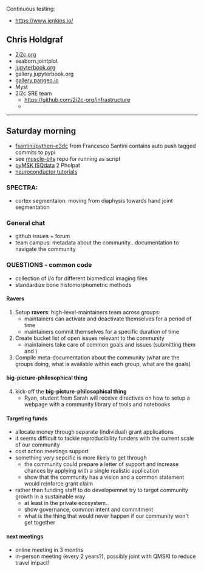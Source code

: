 Continuous testing:
- https://www.jenkins.io/

## Chris Holdgraf
- [2i2c.org](2i2c.org)
- seaborn.jointplot
- [jupyterbook.org](jupyterbook.org)
- gallery.jupyterbook.org
- [gallery.pangeo.io](https://gallery.pangeo.io/)
- Myst
- 2i2c SRE team
  - https://github.com/2i2c-org/infrastructure
  - 
---
## Saturday morning
- [fsantini/python-e3dc](https://github.com/fsantini/python-e3dc) from Francesco Santini contains auto push tagged commits to pypi
- see [muscle-bits](https://github.com/fsantini/muscle-bids/tree/main/src) repo for running as script
- [pyMSK ISQdata](https://github.com/JCMSK/pymsk/blob/master/pymsk/scanco_read_files.py) 2 Pholpat
- [neuroconductor tutorials](https://neuroconductor.org/tutorials)

### SPECTRA:
- cortex segmentaion: moving from diaphysis towards hand joint segmentation

### General chat
- github issues + forum
- team campus: metadata about the community.. documentation to navigate the community

### QUESTIONS - common code
- collection of i/o for different biomedical imaging files
- standardize bone histomorphometric methods

#### Ravers
1. Setup **ravers**: high-level-maintainers team across groups:
   - maintainers can activate and deactivate themselves for a period of time
   - maintainers commit themselves for a specific duration of time
2. Create bucket list of open issues relevant to the community
   - maintainers take care of common goals and issues (submitting them and )
3. Compile meta-documentation about the community (what are the groups doing, what is available within each group, what are the goals)

#### big-picture-philosophical thing
4. kick-off the **big-picture-philosophical thing**
   - Ryan, student from Sarah will receive directives on how to setup a webpage with a community library of tools and notebooks

#### Targeting funds
- allocate money through separate (individual) grant applications
- it seems difficult to tackle reproducibility funders with the current scale of our community
- cost action meetings support
- something very sepcific is more likely to get through
  - the community could prepare a letter of support and increase chances by applying with a single realistic application
  - show that the community has a vision and a common statement would reinforce grant claim
- rather than funding staff to do developemnet try to target community growth in a sustainable way
  - at least in the private ecosystem..
  - show governance, common intent and commitment
  - what is the thing that would never happen if our community won't get together

#### next meetings
- online meeting in 3 months 
- in-person meeting (every 2 years?), possibly joint with QMSKI to reduce travel impact! 

